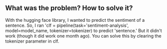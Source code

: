 ## What was the problem? How to solve it?
With the hugging face library, I wanted to predict the sentiment of a sentence. So, I ran 'clf = pipeline(task='sentiment-analysis', model=model_name, tokenizer=tokenizer) to predict 'sentence.' But it didn't work (though it did work one month ago). You can solve this by clearing the tokenizer parameter in clf.